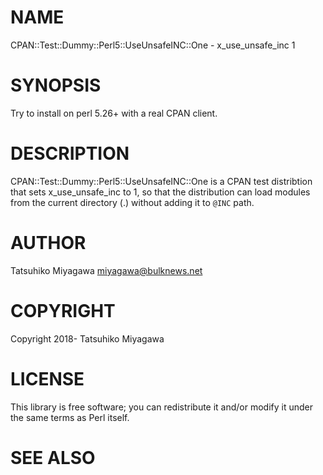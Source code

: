 # NAME

CPAN::Test::Dummy::Perl5::UseUnsafeINC::One - x\_use\_unsafe\_inc 1

# SYNOPSIS

Try to install on perl 5.26+ with a real CPAN client.

# DESCRIPTION

CPAN::Test::Dummy::Perl5::UseUnsafeINC::One is a CPAN test distribtion
that sets x\_use\_unsafe\_inc to 1, so that the distribution can load
modules from the current directory (.) without adding it to `@INC`
path.

# AUTHOR

Tatsuhiko Miyagawa <miyagawa@bulknews.net>

# COPYRIGHT

Copyright 2018- Tatsuhiko Miyagawa

# LICENSE

This library is free software; you can redistribute it and/or modify
it under the same terms as Perl itself.

# SEE ALSO
